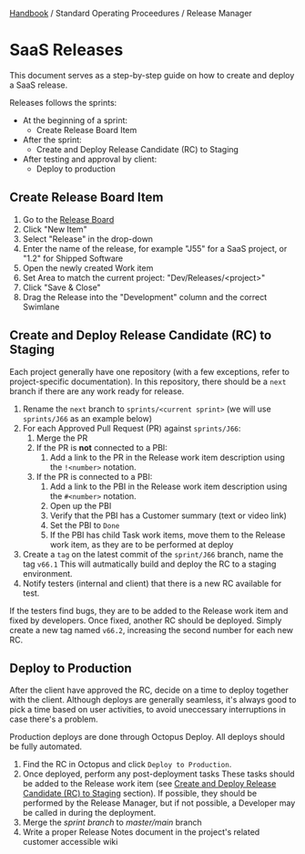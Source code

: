 [Handbook](../../README.md) / Standard Operating Proceedures / Release Manager

# SaaS Releases

This document serves as a step-by-step guide on how to create and deploy a SaaS release.

Releases follows the sprints:

- At the beginning of a sprint:
  - Create Release Board Item
- After the sprint:
  - Create and Deploy Release Candidate (RC) to Staging
- After testing and approval by client:
  - Deploy to production

## Create Release Board Item

1. Go to the [Release Board](https://dev.azure.com/distancify/Dev/_boards/board/t/Releases)
2. Click "New Item"
3. Select "Release" in the drop-down
4. Enter the name of the release, for example "J55" for a SaaS project, or "1.2" for Shipped Software
5. Open the newly created Work item
6. Set Area to match the current project: "Dev/Releases/&lt;project&gt;"
7. Click "Save & Close"
8. Drag the Release into the "Development" column and the correct Swimlane

## Create and Deploy Release Candidate (RC) to Staging

Each project generally have one repository (with a few exceptions, refer to project-specific documentation). In this repository, there should be a `next` branch if there are any work ready for release.

1. Rename the `next` branch to `sprints/<current sprint>` (we will use `sprints/J66` as an example below)
2. For each Approved Pull Request (PR) against `sprints/J66`:
   1. Merge the PR
   2. If the PR is **not** connected to a PBI:
      1. Add a link to the PR in the Release work item description using the `!<number>` notation.
   2. If the PR is connected to a PBI:
      1. Add a link to the PBI in the Release work item description using the `#<number>` notation.
      2. Open up the PBI
      3. Verify that the PBI has a Customer summary (text or video link)
      4. Set the PBI to `Done`
      5. If the PBI has child Task work items, move them to the Release work item, as they are to be performed at deploy
3. Create a `tag` on the latest commit of the `sprint/J66` branch, name the tag `v66.1`
   This will autmatically build and deploy the RC to a staging environment.
4. Notify testers (internal and client) that there is a new RC available for test.

If the testers find bugs, they are to be added to the Release work item and fixed by developers. Once fixed, another RC should be deployed. Simply create a new tag named `v66.2`, increasing the second number for each new RC.

## Deploy to Production

After the client have approved the RC, decide on a time to deploy together with the client. Although deploys are generally seamless, it's always good to pick a time based on user activities, to avoid uneccessary interruptions in case there's a problem. 

Production deploys are done through Octopus Deploy. All deploys should be fully automated.

1. Find the RC in Octopus and click `Deploy to Production`.
2. Once deployed, perform any post-deployment tasks
   These tasks should be added to the Release work item (see [Create and Deploy Release Candidate (RC) to Staging](create-and-deploy-release-candidate-rc-to-staging) section). If possible, they should be performed by the Release Manager, but if not possible, a Developer may be called in during the deployment.
3. Merge the *sprint branch* to *master/main* branch
4. Write a proper Release Notes document in the project's related customer accessible wiki

